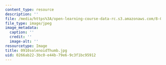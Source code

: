 ```yaml
---
content_type: resource
description: ''
file: /media/https%3A/open-learning-course-data-rc.s3.amazonaws.com/8-02t-electricity-and-magnetism-spring-2005/0266ab223bc0e44b79e69c3f1bc95912_0910solenoidThumb.jpg
file_type: image/jpeg
image_metadata:
  caption: ''
  credit: ''
  image-alt: ''
resourcetype: Image
title: 0910solenoidThumb.jpg
uid: 0266ab22-3bc0-e44b-79e6-9c3f1bc95912
---
```

